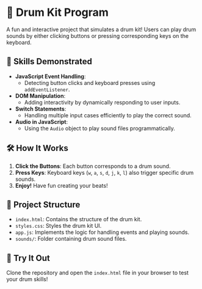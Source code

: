 # 🥁 Drum Kit Program

A fun and interactive project that simulates a drum kit! Users can play drum sounds by either clicking buttons or pressing corresponding keys on the keyboard.

## 🚀 Skills Demonstrated

- **JavaScript Event Handling**:
  - Detecting button clicks and keyboard presses using `addEventListener`.
- **DOM Manipulation**:
  - Adding interactivity by dynamically responding to user inputs.
- **Switch Statements**:
  - Handling multiple input cases efficiently to play the correct sound.
- **Audio in JavaScript**:
  - Using the `Audio` object to play sound files programmatically.

## 🛠️ How It Works

1. **Click the Buttons**: Each button corresponds to a drum sound.
2. **Press Keys**: Keyboard keys (`w`, `a`, `s`, `d`, `j`, `k`, `l`) also trigger specific drum sounds.
3. **Enjoy!** Have fun creating your beats!

## 📂 Project Structure

- `index.html`: Contains the structure of the drum kit.
- `styles.css`: Styles the drum kit UI.
- `app.js`: Implements the logic for handling events and playing sounds.
- `sounds/`: Folder containing drum sound files.

## 🎯 Try It Out

Clone the repository and open the `index.html` file in your browser to test your drum skills!

